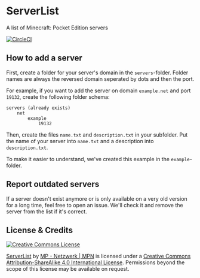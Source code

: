 # ServerList
A list of Minecraft: Pocket Edition servers

[![CircleCI](https://circleci.com/gh/mpnetzwerk/ServerList.svg?style=svg)](https://circleci.com/gh/mpnetzwerk/ServerList)

## How to add a server

First, create a folder for your server's domain in the `servers`-folder. Folder names are always the reversed domain seperated by dots and then the port.

For example, if you want to add the server on domain `example.net` and port `19132`, create the following folder schema:

```
servers (already exists)
    net
        example
            19132
```

Then, create the files `name.txt` and `description.txt` in your subfolder. Put the name of your server into `name.txt` and a description into `description.txt`.

To make it easier to understand, we've created this example in the `example`-folder.

## Report outdated servers

If a server doesn't exist anymore or is only available on a very old version for a long time, feel free to open an issue. We'll check it and remove the server from the list if it's correct.

## License & Credits
[![Creative Commons License](https://i.creativecommons.org/l/by-sa/4.0/88x31.png)](http://creativecommons.org/licenses/by-sa/4.0/)

[ServerList](https://github.com/mpnetzwerk/ServerList) by [MP - Netzwerk | MPN](https://github.com/mpnetzwerk) is licensed under a [Creative Commons Attribution-ShareAlike 4.0 International License](http://creativecommons.org/licenses/by-sa/4.0/). Permissions beyond the scope of this license may be available on request.